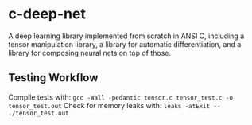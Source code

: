 # c-deep-net
A deep learning library implemented from scratch in ANSI C, including a tensor manipulation library, a library for automatic differentiation, and a library for composing neural nets on top of those.

## Testing Workflow
Compile tests with: `gcc -Wall -pedantic tensor.c tensor_test.c -o tensor_test.out`
Check for memory leaks with: `leaks -atExit -- ./tensor_test.out`
